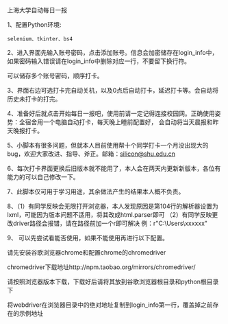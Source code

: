 上海大学自动每日一报


1、配置Python环境:

	selenium、tkinter、bs4


2、进入界面先输入账号密码，点击添加账号。信息会加密储存在login_info中，如果密码输入错误请在login_info中删除对应一行，不要留下换行符。

   可以储存多个账号密码，顺序打卡。


3、界面右边可选打卡完自动关机，以及0点后自动打卡，延迟打卡等。会自动将历史未打卡的打完。


4、准备好后就点击开始每日一报吧，使用前请一定记得连接校园网。正确使用姿势：全宿舍用一个电脑自动打卡，每天晚上睡前配置好， 会自动将当天晨报和昨天晚报打卡。


5、小脚本有很多问题，但就本人目前使用帮十个同学打卡一个月没出现大的bug，欢迎大家改进、指导、斧正。邮箱：silicon@shu.edu.cn


6、每次打卡界面更换后旧版本就不能用了，本人会在两天内更新新版本，各位有能力的可以自己修改一下。


7、此脚本仅可用于学习用途，其余做法产生的结果本人概不负责。

8、（1）有同学反映会无限打开浏览器，本人发现原因是第104行的解析器设置为lxml，可能因为版本问题不适用，将其改成html.parser即可
   （2）有同学反映更改driver路径会报错，请在路径前加一个r即可解决   例：r"C:\Users\xxxxxx"

9、  可以先尝试看能否使用，如果不能使用再进行以下配置。

  请先安装谷歌浏览器chrome和配置chrome的chromedriver

  chromedriver下载地址http://npm.taobao.org/mirrors/chromedriver/

  请按照浏览器版本下载，下载好后请将其放到谷歌浏览器根目录和python根目录下

  将webdriver在浏览器目录中的绝对地址复制到login_info第一行，覆盖掉之前存在的示例地址

